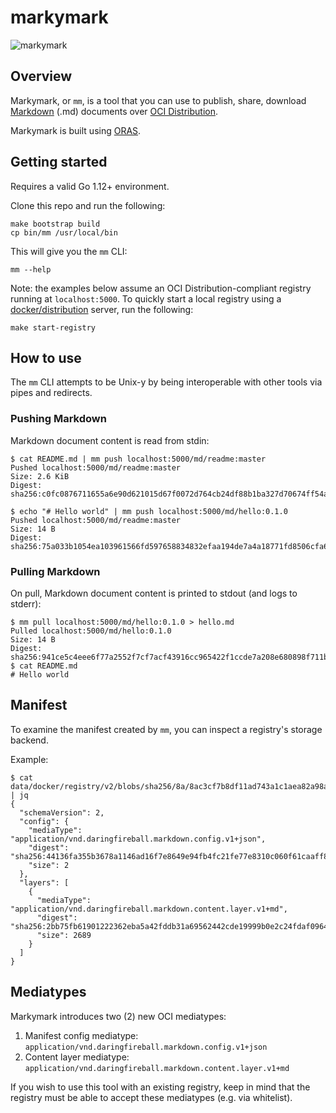 # markymark

![markymark](./markymark.png)

## Overview

Markymark, or `mm`, is a tool that you can use to publish, share, download
[Markdown](https://en.wikipedia.org/wiki/Markdown) (.md) documents over [OCI Distribution](https://github.com/opencontainers/distribution-spec).

Markymark is built using [ORAS](https://github.com/deislabs/oras).

## Getting started

Requires a valid Go 1.12+ environment.

Clone this repo and run the following:
```
make bootstrap build
cp bin/mm /usr/local/bin
```

This will give you the `mm` CLI:
```
mm --help
```

Note: the examples below assume an OCI Distribution-compliant registry running at `localhost:5000`.
To quickly start a local registry using a [docker/distribution]() server, run the following:
```
make start-registry
```


## How to use

The `mm` CLI attempts to be Unix-y by being interoperable
with other tools via pipes and redirects.

### Pushing Markdown

Markdown document content is read from stdin:

```
$ cat README.md | mm push localhost:5000/md/readme:master
Pushed localhost:5000/md/readme:master
Size: 2.6 KiB
Digest: sha256:c0fc0876711655a6e90d621015d67f0072d764cb24df88b1ba327d70674ff54a
```

```
$ echo "# Hello world" | mm push localhost:5000/md/hello:0.1.0
Pushed localhost:5000/md/readme:master
Size: 14 B
Digest: sha256:75a033b1054ea103961566fd597658834832efaa194de7a4a18771fd8506cfa6
```

### Pulling Markdown

On pull, Markdown document content is printed to stdout (and logs to stderr):
```
$ mm pull localhost:5000/md/hello:0.1.0 > hello.md
Pulled localhost:5000/md/hello:0.1.0
Size: 14 B
Digest: sha256:941ce5c4eee6f77a2552f7cf7acf43916cc965422f1ccde7a208e680898f711b
$ cat README.md
# Hello world
```

## Manifest

To examine the manifest created by `mm`, you can inspect a registry's storage backend.

Example:
```
$ cat data/docker/registry/v2/blobs/sha256/8a/8ac3cf7b8df11ad743a1c1aea82a98af812014a44353f556454b3205105977ba/data | jq
{
  "schemaVersion": 2,
  "config": {
    "mediaType": "application/vnd.daringfireball.markdown.config.v1+json",
    "digest": "sha256:44136fa355b3678a1146ad16f7e8649e94fb4fc21fe77e8310c060f61caaff8a",
    "size": 2
  },
  "layers": [
    {
      "mediaType": "application/vnd.daringfireball.markdown.content.layer.v1+md",
      "digest": "sha256:2bb75fb61901222362eba5a42fddb31a69562442cde19999b0e2c24fdaf09644",
      "size": 2689
    }
  ]
}
```

## Mediatypes

Markymark introduces two (2) new OCI mediatypes:

1. Manifest config mediatype: `application/vnd.daringfireball.markdown.config.v1+json`
2. Content layer mediatype: `application/vnd.daringfireball.markdown.content.layer.v1+md`
    
If you wish to use this tool with an existing registry,
keep in mind that the registry must be able to accept these mediatypes (e.g. via whitelist).
